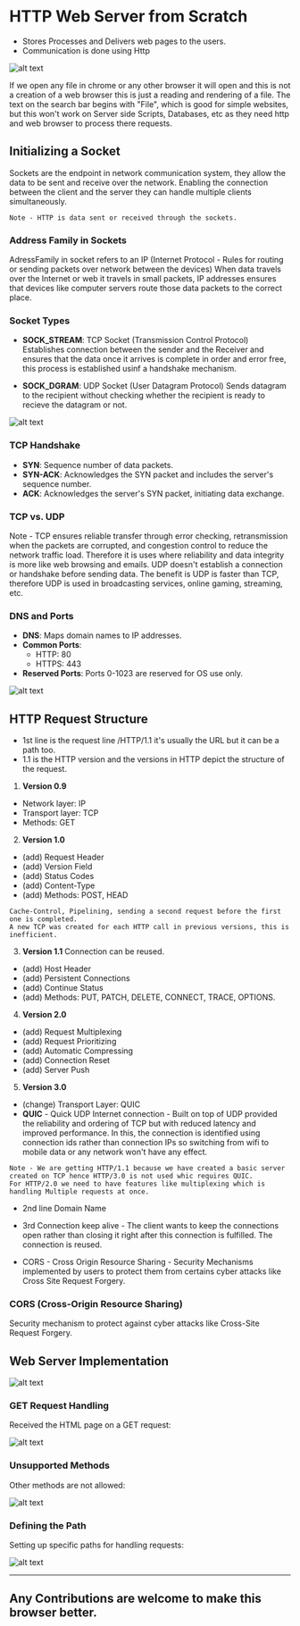# HTTP Web Server from Scratch

- Stores Processes and Delivers web pages to the users.
- Communication is done using Http

![alt text](images/image.png)

If we open any file in chrome or any other browser it will open and this is not a creation of a web browser this is just a reading and rendering of a file.
The text on the search bar begins with "File", which is good for simple websites, but this won't work on Server side Scripts, Databases, etc as they need http and web browser to process there requests.

## Initializing a Socket
Sockets are the endpoint in network communication system, they allow the data to be sent and receive over the network.
Enabling the connection between the client and the server they can handle multiple clients simultaneously.
```
Note - HTTP is data sent or received through the sockets.
```
### Address Family in Sockets
AdressFamily in socket refers to an IP (Internet Protocol - Rules for routing or sending packets over network between the devices)
When data travels over the Internet or web it travels in small packets, IP addresses ensures that devices like computer servers route those data packets to the correct place.

### Socket Types
- **SOCK_STREAM**:  TCP Socket (Transmission Control Protocol)
Establishes connection between the sender and the Receiver and ensures that the data once it arrives is complete in order and error free, this process is established usinf a handshake mechanism.

- **SOCK_DGRAM**: UDP Socket (User Datagram Protocol)
Sends datagram to the recipient without checking whether the recipient is ready to recieve the datagram or not.


![alt text](images/image-1.png)

### TCP Handshake
- **SYN**: Sequence number of data packets.
- **SYN-ACK**: Acknowledges the SYN packet and includes the server's sequence number.
- **ACK**: Acknowledges the server's SYN packet, initiating data exchange.

### TCP vs. UDP
Note - TCP ensures reliable transfer through error checking, retransmission when the packets are corrupted, and congestion control to reduce the network traffic load. Therefore it is uses where reliability and data integrity is more like web browsing and emails.
UDP doesn't establish a connection or handshake before sending data. The benefit is UDP is faster than TCP, therefore UDP is used in broadcasting services, online gaming, streaming, etc.

### DNS and Ports
- **DNS**: Maps domain names to IP addresses.
- **Common Ports**: 
  - HTTP: 80
  - HTTPS: 443
- **Reserved Ports**: Ports 0-1023 are reserved for OS use only.

![alt text](images/image-2.png)

## HTTP Request Structure
- 1st line is the request line /HTTP/1.1 it's usually the URL but it can be a path too.
- 1.1 is the HTTP version and the versions in HTTP depict the structure of the request.

1. **Version 0.9**
- Network layer: IP
- Transport layer: TCP
- Methods: GET

2. **Version 1.0**
- (add) Request Header
- (add) Version Field
- (add) Status Codes
- (add) Content-Type
- (add) Methods: POST, HEAD
```
Cache-Control, Pipelining, sending a second request before the first one is completed.
A new TCP was created for each HTTP call in previous versions, this is inefficient.
```
3. **Version 1.1** Connection can be reused.
- (add) Host Header
- (add) Persistent Connections
- (add) Continue Status
- (add) Methods: PUT, PATCH, DELETE, CONNECT, TRACE, OPTIONS.

4. **Version 2.0**
- (add) Request Multiplexing
- (add) Request Prioritizing
- (add) Automatic Compressing
- (add) Connection Reset
- (add) Server Push

5. **Version 3.0**
- (change) Transport Layer: QUIC
- **QUIC** - Quick UDP Internet connection - Built on top of UDP provided the reliability and ordering of TCP but with reduced latency and improved performance.
In this, the connection is identified using connection ids rather than connection IPs so switching from wifi to mobile data or any network won't have any effect.

```
Note - We are getting HTTP/1.1 because we have created a basic server created on TCP hence HTTP/3.0 is not used whic requires QUIC.
For HTTP/2.0 we need to have features like multiplexing which is handling Multiple requests at once.
```
- 2nd line Domain Name
- 3rd Connection keep alive - The client wants to keep the connections open rather than closing it right after this connection is fulfilled. The connection is reused.

- CORS - Cross Origin Resource Sharing - Security Mechanisms implemented by users to protect them from certains cyber attacks like Cross Site Request Forgery.

### CORS (Cross-Origin Resource Sharing)
Security mechanism to protect against cyber attacks like Cross-Site Request Forgery.

## Web Server Implementation
![alt text](images/image-3.png)

### GET Request Handling
Received the HTML page on a GET request:

![alt text](images/image-4.png)

### Unsupported Methods
Other methods are not allowed:

![alt text](images/image-5.png)

### Defining the Path
Setting up specific paths for handling requests:

![alt text](images/image-6.png)

---
## Any Contributions are welcome to make this browser better.
